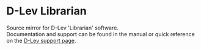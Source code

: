 # D-Lev Librarian

Source mirror for D-Lev 'Librarian' software.  
Documentation and support can be found in the manual or quick reference on the [D-Lev support page](https://d-lev.com/support.html).
